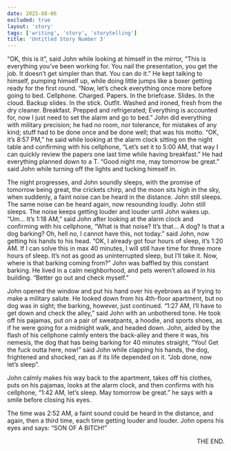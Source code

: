 ```yaml
---
date: 2025-08-06
excluded: true
layout: 'story'
tags: ['writing', 'story', 'storytelling']
title: 'Untitled Story Number 3'
---
```


“OK, this is it”, said John while looking at himself in the mirror, “This is everything you’ve been working for. You nail the presentation, you get the job. It doesn’t get simpler than that. You can do it.” He kept talking to himself, pumping himself up, while doing little jumps like a boxer getting ready for the first round. “Now, let’s check everything once more before going to bed. Cellphone. Charged. Papers. In the briefcase. Slides. In the cloud. Backup slides. In the stick. Outfit. Washed and ironed, fresh from the dry cleaner. Breakfast. Prepped and refrigerated; Everything is accounted for, now I just need to set the alarm and go to bed.” John did everything with military precision; he had no room, nor tolerance, for mistakes of any kind; stuff had to be done once and be done well; that was his motto. “OK, it’s 8:57 PM,” he said while looking at the alarm clock sitting on the night table and confirming with his cellphone, “Let’s set it to 5:00 AM, that way I can quickly review the papers one last time while having breakfast.” He had everything planned down to a T. “Good night me, may tomorrow be great.” said John while turning off the lights and tucking himself in.

The night progresses, and John soundly sleeps, with the promise of tomorrow being great, the crickets chirp, and the moon sits high in the sky, when suddenly, a faint noise can be heard in the distance. John still sleeps. The same noise can be heard again, now resounding loudly. John still sleeps. The noise keeps getting louder and louder until John wakes up. “Um… It’s 1:18 AM,” said John after looking at the alarm clock and confirming with his cellphone, “What is that noise? It’s that… A dog? Is that a dog barking? Oh, hell no, I cannot have this, not today.” said John, now getting his hands to his head. “OK, I already got four hours of sleep, it’s 1:20 AM. If I can solve this in max 40 minutes, I will still have time for three more hours of sleep. It’s not as good as uninterrupted sleep, but I’ll take it. Now, where is that barking coming from?” John was baffled by this constant barking. He lived in a calm neighborhood, and pets weren’t allowed in his building. “Better go out and check myself.”

John opened the window and put his hand over his eyebrows as if trying to make a military salute. He looked down from his 4th-floor apartment, but no dog was in sight; the barking, however, just continued. “1:27 AM, I’ll have to get down and check the alley,” said John with an unbothered tone. He took off his pajamas, put on a pair of sweatpants, a hoodie, and sports shoes, as if he were going for a midnight walk, and headed down. John, aided by the flash of his cellphone calmly enters the back-alley and there it was, his nemesis, the dog that has being barking for 40 minutes straight, “You! Get the fuck outta here, now!” said John while clapping his hands, the dog, frightened and shocked, ran as if its life depended on it. “Job done, now let’s sleep”.

John calmly makes his way back to the apartment, takes off his clothes, puts on his pajamas, looks at the alarm clock, and then confirms with his cellphone, “1:42 AM, let’s sleep. May tomorrow be great.” he says with a smile before closing his eyes.

The time was 2:52 AM, a faint sound could be heard in the distance, and again, then a third time, each time getting louder and louder. John opens his eyes and says: “SON OF A BITCH!”

<p style="text-align:right">THE END.</p>
